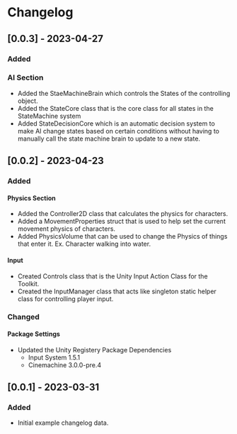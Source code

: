 # Changelog

## [0.0.3] - 2023-04-27

### Added 

### AI Section
- Added the StaeMachineBrain which controls the States of the controlling object.
- Added the StateCore class that is the core class for all states in the StateMachine system
- Added StateDecisionCore which is an automatic decision system to make AI change states based on certain conditions without having to manually call the state machine brain to update to a new state. 

## [0.0.2] - 2023-04-23

### Added

#### Physics Section
- Added the Controller2D class that calculates the physics for characters.
- Added a MovementProperties struct that is used to help set the current movement physics of characters. 
- Added PhysicsVolume that can be used to change the Physics of things that enter it. Ex. Character walking into water.

#### Input
- Created Controls class that is the Unity Input Action Class for the Toolkit.
- Created the InputManager class that acts like singleton static helper class for controlling player input.

### Changed

#### Package Settings
- Updated the Unity Registery Package Dependencies 
    - Input System 1.5.1
    - Cinemachine 3.0.0-pre.4


## [0.0.1] - 2023-03-31

### Added
- Initial example changelog data.
